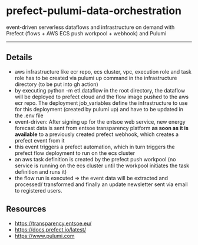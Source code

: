 # prefect-pulumi-data-orchestration

event-driven serverless dataflows and infrastructure on demand with Prefect (flows + AWS ECS push workpool + webhook) and Pulumi

---

## Details
- aws infrastructure like ecr repo, ecs cluster, vpc, execution role and task role has to be created via pulumi up command in the infrastructure directory (to be put into gh action)
- by executing python -m etl.dataflow in the root directory, the dataflow will be deployed to prefect cloud and the flow image pushed to the aws ecr repo. The deployment job_variables define the infrastructure to use for this deployment (created by pulumi up) and have to be updated in the .env file 
- event-driven: After signing up for the entsoe web service, new energy forecast data is sent from entsoe transparency platform **as soon as it is available** to a previously created prefect webhook, which creates a prefect event from it
- this event triggers a prefect automation, which in turn  triggers the prefect flow deployment to run on the ecs cluster
- an aws task definition is created by the prefect push workpool (no service is running on the ecs cluster until the workpool initiates the task definition and runs it)
- the flow run is executed  => the event data will be extracted and processed/ transformed and finally an update newsletter sent via email to registered users.  



## Resources
- https://transparency.entsoe.eu/
- https://docs.prefect.io/latest/
- https://www.pulumi.com